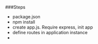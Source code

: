 ###Steps

- package.json
- npm install
- create app.js. Require express, init app
- define routes in application instance
- 